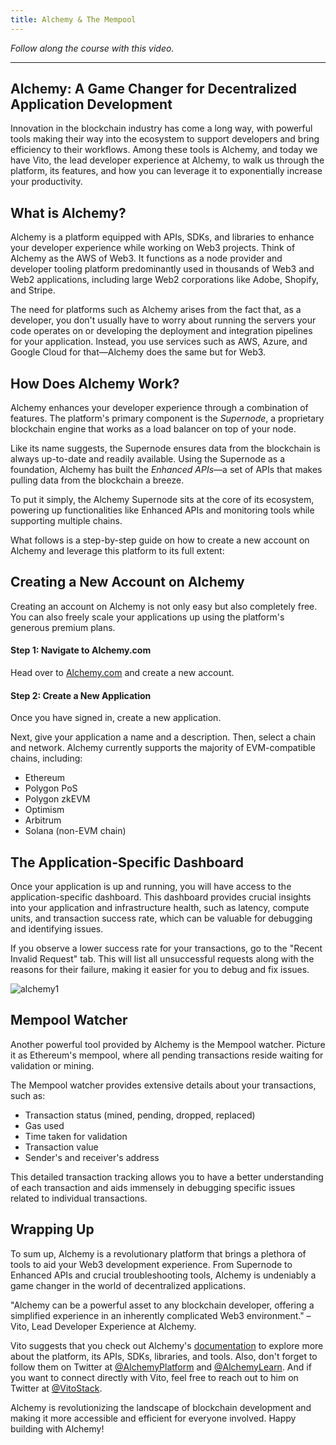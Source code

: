 ```yaml
---
title: Alchemy & The Mempool
---
```


_Follow along the course with this video._



---

## Alchemy: A Game Changer for Decentralized Application Development

Innovation in the blockchain industry has come a long way, with powerful tools making their way into the ecosystem to support developers and bring efficiency to their workflows. Among these tools is Alchemy, and today we have Vito, the lead developer experience at Alchemy, to walk us through the platform, its features, and how you can leverage it to exponentially increase your productivity.

## What is Alchemy?

Alchemy is a platform equipped with APIs, SDKs, and libraries to enhance your developer experience while working on Web3 projects. Think of Alchemy as the AWS of Web3. It functions as a node provider and developer tooling platform predominantly used in thousands of Web3 and Web2 applications, including large Web2 corporations like Adobe, Shopify, and Stripe.

The need for platforms such as Alchemy arises from the fact that, as a developer, you don't usually have to worry about running the servers your code operates on or developing the deployment and integration pipelines for your application. Instead, you use services such as AWS, Azure, and Google Cloud for that—Alchemy does the same but for Web3.

## How Does Alchemy Work?

Alchemy enhances your developer experience through a combination of features. The platform's primary component is the _Supernode_, a proprietary blockchain engine that works as a load balancer on top of your node.

Like its name suggests, the Supernode ensures data from the blockchain is always up-to-date and readily available. Using the Supernode as a foundation, Alchemy has built the _Enhanced APIs_—a set of APIs that makes pulling data from the blockchain a breeze.

To put it simply, the Alchemy Supernode sits at the core of its ecosystem, powering up functionalities like Enhanced APIs and monitoring tools while supporting multiple chains.

What follows is a step-by-step guide on how to create a new account on Alchemy and leverage this platform to its full extent:

## Creating a New Account on Alchemy

Creating an account on Alchemy is not only easy but also completely free. You can also freely scale your applications up using the platform's generous premium plans.

#### Step 1: Navigate to Alchemy.com

Head over to [Alchemy.com](https://www.alchemy.com/) and create a new account.

#### Step 2: Create a New Application

Once you have signed in, create a new application.

Next, give your application a name and a description. Then, select a chain and network. Alchemy currently supports the majority of EVM-compatible chains, including:

- Ethereum
- Polygon PoS
- Polygon zkEVM
- Optimism
- Arbitrum
- Solana (non-EVM chain)

## The Application-Specific Dashboard

Once your application is up and running, you will have access to the application-specific dashboard. This dashboard provides crucial insights into your application and infrastructure health, such as latency, compute units, and transaction success rate, which can be valuable for debugging and identifying issues.

If you observe a lower success rate for your transactions, go to the "Recent Invalid Request" tab. This will list all unsuccessful requests along with the reasons for their failure, making it easier for you to debug and fix issues.

![alchemy1](/foundry/22-alchemy/alchemy1.png)

## Mempool Watcher

Another powerful tool provided by Alchemy is the Mempool watcher. Picture it as Ethereum's mempool, where all pending transactions reside waiting for validation or mining.

The Mempool watcher provides extensive details about your transactions, such as:

- Transaction status (mined, pending, dropped, replaced)
- Gas used
- Time taken for validation
- Transaction value
- Sender's and receiver's address

This detailed transaction tracking allows you to have a better understanding of each transaction and aids immensely in debugging specific issues related to individual transactions.

## Wrapping Up

To sum up, Alchemy is a revolutionary platform that brings a plethora of tools to aid your Web3 development experience. From Supernode to Enhanced APIs and crucial troubleshooting tools, Alchemy is undeniably a game changer in the world of decentralized applications.

"Alchemy can be a powerful asset to any blockchain developer, offering a simplified experience in an inherently complicated Web3 environment." – Vito, Lead Developer Experience at Alchemy.

Vito suggests that you check out Alchemy's [documentation](https://docs.alchemy.com/) to explore more about the platform, its APIs, SDKs, libraries, and tools. Also, don't forget to follow them on Twitter at [@AlchemyPlatform](https://twitter.com/alchemyplatform) and [@AlchemyLearn](https://twitter.com/alchemyLearn). And if you want to connect directly with Vito, feel free to reach out to him on Twitter at [@VitoStack](https://twitter.com/VittoStack).

Alchemy is revolutionizing the landscape of blockchain development and making it more accessible and efficient for everyone involved. Happy building with Alchemy!
